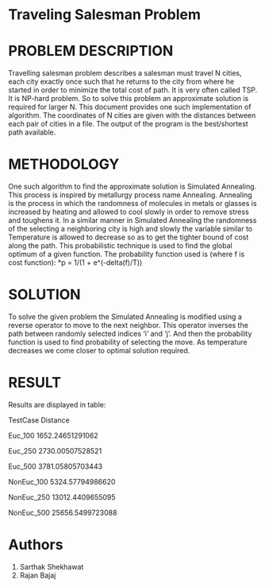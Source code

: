 # Traveling Salesman Problem
# PROBLEM DESCRIPTION
Travelling salesman problem describes a salesman must travel N cities, each city
exactly once such that he returns to the city from where he started in order to
minimize the total cost of path. It is very often called TSP.
It is NP-hard problem. So to solve this problem an approximate solution is required
for larger N. This document provides one such implementation of algorithm. The
coordinates of N cities are given with the distances between each pair of cities in a
file. The output of the program is the best/shortest path available.

# METHODOLOGY
One such algorithm to find the approximate solution is Simulated Annealing. This
process is inspired by metallurgy process name Annealing. Annealing is the
process in which the randomness of molecules in metals or glasses is increased by
heating and allowed to cool slowly in order to remove stress and toughens it.
In a similar manner in Simulated Annealing the randomness of the selecting a
neighboring city is high and slowly the variable similar to Temperature is allowed
to decrease so as to get the tighter bound of cost along the path. This probabilistic
technique is used to find the global optimum of a given function.
The probability function used is (where f is cost function):
          *p = 1/(1 + e^(-delta(f)/T))
          
# SOLUTION
To solve the given problem the Simulated Annealing is modified using a reverse
operator to move to the next neighbor. This operator inverses the path between
randomly selected indices ‘i’ and ‘j’. And then the probability function is used to
find probability of selecting the move. As temperature decreases we come closer to
optimal solution required. 

# RESULT
Results are displayed in table:

TestCase      Distance

Euc_100     1652.24651291062

Euc_250     2730.00507528521

Euc_500     3781.05805703443

NonEuc_100  5324.57794986620

NonEuc_250  13012.4409655095

NonEuc_500  25656.5499723088 

# Authors
1. Sarthak Shekhawat
2. Rajan Bajaj
